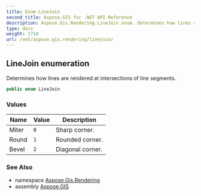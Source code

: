 ```yaml
---
title: Enum LineJoin
second_title: Aspose.GIS for .NET API Reference
description: Aspose.Gis.Rendering.LineJoin enum. Determines how lines are rendered at intersections of line segments.
type: docs
weight: 1710
url: /net/aspose.gis.rendering/linejoin/
---
```

## LineJoin enumeration

Determines how lines are rendered at intersections of line segments.

```csharp
public enum LineJoin
```

### Values

| Name | Value | Description |
| --- | --- | --- |
| Miter | `0` | Sharp corner. |
| Round | `1` | Rounded corner. |
| Bevel | `2` | Diagonal corner. |

### See Also

* namespace [Aspose.Gis.Rendering](../../aspose.gis.rendering/)
* assembly [Aspose.GIS](../../)


